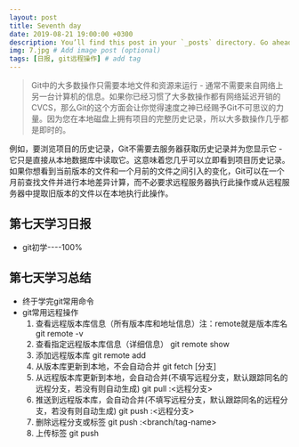 ```yaml
---
layout: post
title: Seventh day
date: 2019-08-21 19:00:00 +0300
description: You’ll find this post in your `_posts` directory. Go ahead and edit it and re-build the site to see your changes. # Add post description (optional)
img: 7.jpg # Add image post (optional)
tags: [日报, git远程操作] # add tag
---
```


>Git中的大多数操作只需要本地文件和资源来运行 - 通常不需要来自网络上另一台计算机的信息。如果你已经习惯了大多数操作都有网络延迟开销的CVCS，那么Git的这个方面会让你觉得速度之神已经赐予Git不可思议的力量。因为您在本地磁盘上拥有项目的完整历史记录，所以大多数操作几乎都是即时的。

例如，要浏览项目的历史记录，Git不需要去服务器获取历史记录并为您显示它 - 它只是直接从本地数据库中读取它。这意味着您几乎可以立即看到项目历史记录。如果你想看到当前版本的文件和一个月前的文件之间引入的变化，Git可以在一个月前查找文件并进行本地差异计算，而不必要求远程服务器执行此操作或从远程服务器中提取旧版本的文件以在本地执行此操作。

## 第七天学习日报

* git初学----100%

## 第七天学习总结

* 终于学完git常用命令
* git常用远程操作
	1. 查看远程版本库信息（所有版本库和地址信息）注：remote就是版本库名
	git remote -v
	2. 查看指定远程版本库信息（详细信息）
	git remote show <remote>
	3. 添加远程版本库
	git remote add <remote> <url>
	4. 从版本库更新到本地，不会自动合并
	git fetch <remote> [分支]
	5. 从远程版本库更新到本地，会自动合并(不填写远程分支，默认跟踪同名的远程分支，若没有则自动生成)
	git pull <remote> <branch>:<远程分支>
	6. 推送到远程版本库，会自动合并(不填写远程分支，默认跟踪同名的远程分支，若没有则自动生成)
	git push <remote> <branch>:<远程分支>
	7. 删除远程分支或标签
	git push <remote> :<branch/tag-name>
	8. 上传标签
	git push <remote> <tag-name>
